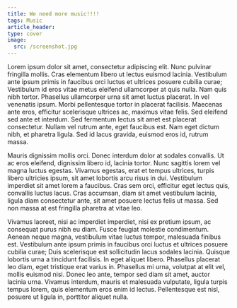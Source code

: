 ```yaml
---
title: We need more music!!!!
tags: Music
article_header:
type: cover
image:
  src: /screenshot.jpg
---
```



Lorem ipsum dolor sit amet, consectetur adipiscing elit. Nunc pulvinar fringilla mollis. Cras elementum libero ut lectus euismod lacinia. Vestibulum ante ipsum primis in faucibus orci luctus et ultrices posuere cubilia curae; Vestibulum id eros vitae metus eleifend ullamcorper at quis nulla. Nam quis nibh tortor. Phasellus ullamcorper urna sit amet luctus placerat. In vel venenatis ipsum. Morbi pellentesque tortor in placerat facilisis. Maecenas ante eros, efficitur scelerisque ultrices ac, maximus vitae felis. Sed eleifend sed ante et interdum. Sed fermentum lectus sit amet est placerat consectetur. Nullam vel rutrum ante, eget faucibus est. Nam eget dictum nibh, et pharetra ligula. Sed id lacus gravida, euismod eros id, rutrum massa.

Mauris dignissim mollis orci. Donec interdum dolor at sodales convallis. Ut ac eros eleifend, dignissim libero id, lacinia tortor. Nunc sagittis lorem vel magna luctus egestas. Vivamus egestas, erat et tempus ultrices, turpis libero ultricies ipsum, sit amet lobortis arcu risus in dui. Vestibulum imperdiet sit amet lorem a faucibus. Cras sem orci, efficitur eget lectus quis, convallis luctus lacus. Cras accumsan, diam sit amet vestibulum lacinia, ligula diam consectetur ante, sit amet posuere lectus felis ut massa. Sed non massa at est fringilla pharetra at vitae leo.

Vivamus laoreet, nisi ac imperdiet imperdiet, nisi ex pretium ipsum, ac consequat purus nibh eu diam. Fusce feugiat molestie condimentum. Aenean neque magna, vestibulum vitae luctus tempor, malesuada finibus est. Vestibulum ante ipsum primis in faucibus orci luctus et ultrices posuere cubilia curae; Duis scelerisque est sollicitudin lacus sodales lacinia. Quisque lobortis urna a tincidunt facilisis. In eget aliquet libero. Phasellus placerat leo diam, eget tristique erat varius in. Phasellus mi urna, volutpat at elit vel, mollis euismod nisi. Donec leo ante, tempor sed diam sit amet, auctor lacinia urna. Vivamus interdum, mauris et malesuada vulputate, ligula turpis tempus lorem, quis elementum eros enim id lectus. Pellentesque est nisl, posuere ut ligula in, porttitor aliquet nulla.
